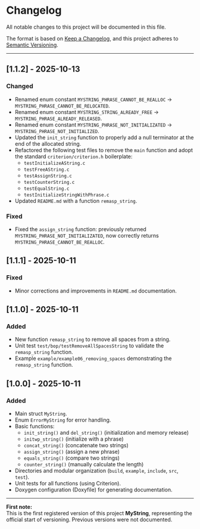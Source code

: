 # Changelog

All notable changes to this project will be documented in this file.

The format is based on [Keep a Changelog](https://keepachangelog.com/en/1.1.0/),
and this project adheres to [Semantic Versioning](https://semver.org/spec/v2.0.0.html).

---

## [1.1.2] - 2025-10-13
### Changed
- Renamed enum constant `MYSTRING_PHRASE_CANNOT_BE_REALLOC` → `MYSTRING_PHRASE_CANNOT_BE_RELOCATED`.
- Renamed enum constant `MYSTRING_STRING_ALREADY_FREE` → `MYSTRING_PHRASE_ALREADY_RELEASED`.
- Renamed enum constant `MYSTRING_PHRASE_NOT_INITIALIZATED` → `MYSTRING_PHRASE_NOT_INITIALIZED`.
- Updated the `init_string` function to properly add a null terminator at the end of the allocated string.
- Refactored the following test files to remove the `main` function and adopt the standard `criterion/criterion.h` boilerplate:
    - `testInitializeAString.c`
    - `testFreeAString.c`
    - `testAssignString.c`
    - `testCounterString.c` 
    - `testEqualString.c`
    - `testInitializeStringWithPhrase.c`
- Updated `README.md` with a function `remasp_string`.

### Fixed
- Fixed the `assign_string` function: previously returned `MYSTRING_PHRASE_NOT_INITIALIZATED`, now correctly returns `MYSTRING_PHRASE_CANNOT_BE_REALLOC`.

## [1.1.1] - 2025-10-11
### Fixed
- Minor corrections and improvements in `README.md` documentation.

## [1.1.0] - 2025-10-11
### Added
- New function `remasp_string` to remove all spaces from a string.
- Unit test `test/bop/testRemoveAllSpacesString` to validate the `remasp_string` function.
- Example `example/example06_removing_spaces` demonstrating the `remasp_string` function.

## [1.0.0] - 2025-10-11
### Added
- Main struct `MyString`.
- Enum `ErrorMyString` for error handling.
- Basic functions:
  - `init_string()` and `del_string()` (initialization and memory release)
  - `initwp_string()` (initialize with a phrase)
  - `concat_string()` (concatenate two strings)
  - `assign_string()` (assign a new phrase)
  - `equals_string()` (compare two strings)
  - `counter_string()` (manually calculate the length)
- Directories and modular organization (`build`, `example`, `include`, `src`, `test`).
- Unit tests for all functions (using Criterion).
- Doxygen configuration (Doxyfile) for generating documentation.

---

**First note:**  
This is the first registered version of this project **MyString**, representing the official start of versioning. Previous versions were not documented.
